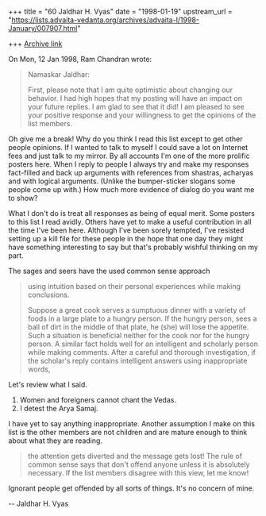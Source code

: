 +++
title = "60 Jaldhar H. Vyas"
date = "1998-01-19"
upstream_url = "https://lists.advaita-vedanta.org/archives/advaita-l/1998-January/007907.html"

+++
[Archive link](https://lists.advaita-vedanta.org/archives/advaita-l/1998-January/007907.html)

On Mon, 12 Jan 1998, Ram Chandran wrote:

> Namaskar Jaldhar:
>
> First, please note that I am quite optimistic about changing our
> behavior.   I had high hopes that my posting will have an impact on your
> future replies.  I am glad to see that it did!  I am pleased to see your
> positive response and your willingness to get the opinions of the list
> members.

Oh give me a break!  Why do you think I read this list except to get other
people opinions.  If I wanted to talk to myself I could save a lot on
Internet fees and just talk to my mirror.  By all accounts I'm one of the
more prolific posters here.  When I reply to people I always try and make
my responses fact-filled and back up arguments with references from
shastras, acharyas and with logical arguments.  (Unlike the bumper-sticker
slogans some people come up with.)  How much more evidence of dialog do
you want me to show?

What I don't do is treat all responses as being of equal merit.  Some
posters to this list I read avidly.  Others have yet to make a useful
contribution in all the time I've been here.  Although I've been sorely
tempted, I've resisted setting up a kill file for these people in the hope
that one day they might have something interesting to say but that's
probably wishful thinking on my part.

 The sages and seers have the  used common sense approach
> using intuition based on their personal experiences while making
> conclusions.
>
> Suppose a great cook serves a sumptuous dinner with a variety of foods
> in a large plate to a hungry person.  If the hungry person, sees a ball
> of dirt in the middle of that plate, he (she) will lose the appetite.
> Such a situation is beneficial neither for the cook nor for the hungry
> person.  A similar fact holds well for an intelligent and scholarly
> person while making comments.  After a careful and thorough
> investigation, if the scholar's reply contains intelligent answers using
> inappropriate words,

Let's review what I said.

1.  Women and foreigners cannot chant the Vedas.
2.  I detest the Arya Samaj.

I have yet to say anything inappropriate.  Another assumption I make on
this list is the other members are not children and are mature enough to
think about what they are reading.

> the attention gets diverted and the message gets
> lost!    The rule of common sense says that don't offend anyone unless
> it is absolutely necessary.  If the list members disagree with this
> view, let me know!
>

Ignorant people get offended by all sorts of things.  It's no concern of
mine.

--
Jaldhar H. Vyas <jaldhar at braincells.com>

